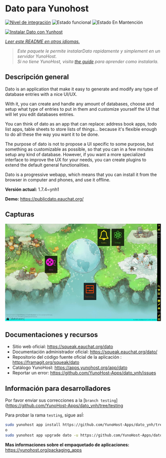 <!--
Este archivo README esta generado automaticamente<https://github.com/YunoHost/apps/tree/master/tools/readme_generator>
No se debe editar a mano.
-->

# Dato para Yunohost

[![Nivel de integración](https://dash.yunohost.org/integration/dato.svg)](https://ci-apps.yunohost.org/ci/apps/dato/) ![Estado funcional](https://ci-apps.yunohost.org/ci/badges/dato.status.svg) ![Estado En Mantención](https://ci-apps.yunohost.org/ci/badges/dato.maintain.svg)

[![Instalar Dato con Yunhost](https://install-app.yunohost.org/install-with-yunohost.svg)](https://install-app.yunohost.org/?app=dato)

*[Leer este README en otros idiomas.](./ALL_README.md)*

> *Este paquete le permite instalarDato rapidamente y simplement en un servidor YunoHost.*  
> *Si no tiene YunoHost, visita [the guide](https://yunohost.org/install) para aprender como instalarla.*

## Descripción general

Dato is an application that make it easy to generate and modify any type of database entries with a nice UI/UX.

With it, you can create and handle any amount of databases, choose and setup what type of entries to put in them and customize yourself the UI that will let you edit databases entries.

You can think of dato as an app that can replace: address book apps, todo list apps, table sheets to store lists of things... because it's flexible enough to do all these the way you want it to be done.

The purpose of dato is not to propose a UI specific to some purpose, but something as customizable as possible, so that you can in a few minutes setup any kind of database. However, if you want a more specialized interface to improve the UX for your needs, you can create plugins to extend the default general functionalities.

Dato is a progressive webapp, which means that you can install it from the browser in computer and phones, and use it offline.


**Versión actual:** 1.7.4~ynh1

**Demo:** <https://publicdato.eauchat.org/>

## Capturas

![Captura de Dato](./doc/screenshots/main_screen.webp)

## Documentaciones y recursos

- Sitio web oficial: <https://squeak.eauchat.org/dato>
- Documentación administrador oficial: <https://squeak.eauchat.org/dato/>
- Repositorio del código fuente oficial de la aplicación : <https://framagit.org/squeak/dato>
- Catálogo YunoHost: <https://apps.yunohost.org/app/dato>
- Reportar un error: <https://github.com/YunoHost-Apps/dato_ynh/issues>

## Información para desarrolladores

Por favor enviar sus correcciones a la [`branch testing`](https://github.com/YunoHost-Apps/dato_ynh/tree/testing

Para probar la rama `testing`, sigue asÍ:

```bash
sudo yunohost app install https://github.com/YunoHost-Apps/dato_ynh/tree/testing --debug
o
sudo yunohost app upgrade dato -u https://github.com/YunoHost-Apps/dato_ynh/tree/testing --debug
```

**Mas informaciones sobre el empaquetado de aplicaciones:** <https://yunohost.org/packaging_apps>
